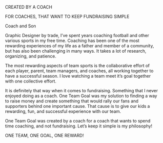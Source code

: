 CREATED BY A COACH



FOR COACHES, THAT WANT TO KEEP FUNDRAISING SIMPLE



Coach and Son

Graphic Designer by trade, I’ve spent years coaching football and other various sports in my free time. Coaching has been one of the most rewarding experiences of my life as a father and member of a community, but has also been challenging in many ways. It takes a lot of research, organizing, and patience.



The most rewarding aspects of team sports is the collaborative effort of each player, parent, team managers, and coaches, all working together to have a successful season. I love watching a team meet it’s goal together with one collective effort.



It is definitely that way when it comes to fundraising. Something that I never enjoyed doing as a coach. One Team Goal was my solution to finding a way to raise money and create something that would rally our fans and supporters behind one important cause. That cause is to give our kids a rewarding, fun, and successful experience with our team.



One Team Goal was created by a coach for a coach that wants to spend time coaching, and not fundraising. Let’s keep it simple is my philosophy!



ONE TEAM, ONE GOAL, ONE REWARD!

